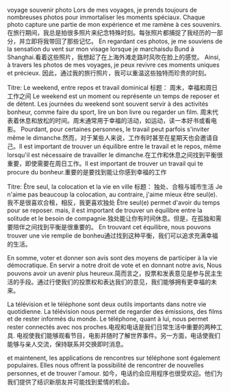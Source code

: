 
voyage souvenir photo
Lors de mes voyages, je prends toujours de nombreuses photos pour immortaliser les moments spéciaux. Chaque photo capture une partie de mon expérience et me ramène à ces souvenirs. 在旅行期间，我总是拍很多照片来纪念特殊时刻。每张照片都捕捉了我经历的一部分，并立即将我带回了那些记忆。
En regardant ces photos, je me souviens de la sensation du vent sur mon visage lorsque je marchaisdu Bund à Shanghai.看着这些照片，我想起了在上海外滩走路时风吹在脸上的感觉。
Ainsi, à travers les photos de mes voyages, je peux revivre ces moments uniques et précieux. 因此，通过我的旅行照片，我可以重温这些独特而珍贵的时刻。

Titre: Le weekend, entre repos et travail dominical
标题： 周末，幸福和周日工作之间
Le weekend est un moment ou représente un temps de reposer et de détent. Les journées du weekend sont souvent servir à des activités bonheur, comme faire du sport, lire un bon livre ou regarder un film.
周末代表着休息和放松的时间。周末通常用于幸福的活动，如运动，读一本好书或看电影。
Pourdant, pour certaines personnes, le travail peut parfois s'inviter même le dimanche.然而，对于某些人来说，工作有时甚至在星期天也会邀请自己。Il est important de trouver un équilibre entre le travail et le repos, même lorsqu'il est nécessaire de travailler le dimanche.在工作和休息之间找到平衡很重要，即使需要在周日工作。Il est important de trouver un travail qui te procure du bonheur.重要的是要找到能让你感到幸福的工作

Titre: Être seul, la colocation et la vie en ville
标题： 独处、合租与城市生活
Je n'aime pas beaucoup la colocation, au contraire, j'aime mieux être seul(e).我不是很喜欢合租，相反，我更喜欢独处
Être seul(e) permet d'avoir du temps pour se reposer. mais, il est important de trouver un équilibre entre la solitude et le besoin de compagnie.独处能让你有时间休息。但是，在孤独和需要陪伴之间找到平衡是很重要的。
En trouvant cet équilibre, nous pouvons trouver une vie remplie de bonheu通过找到这种平衡，我们可以追求充满幸福的生活。

En somme, voter et donner son avis sont des moyens de participer à la vie démocratique. En servir a notre droit de vote et en donnant notre avis, Nous pouvons avoir un avenir plus heureux.简而言之，投票和发表意见是参与民主生活的手段。通过行使我们的投票权和表达我们的意见，我们能够拥有更幸福的未来。


La télévision et le téléphone sont deux outils importants dans notre vie quotidienne. La télévision nous permet de regarder des émissions, des films et de rester informés du monde. Le téléphone, quant à lui, nous permet rester connectés avec nos proches.电视和电话是我们日常生活中重要的两种工具. 电视使我们能够观看节目，电影并随时了解世界事件。另一方面，电话使我们能够与亲人交流，保持联系并交换即时消息。

et maintenent, les applications de rencontres sur téléphone sont également populaires. Elles nous offrent la possibilité de rencontrer de nouvelles personnes, et de trouver l'amour. 如今，电话约会应用程序也很受欢迎。他们为我们提供了结识新朋友并可能找到爱情的机会。